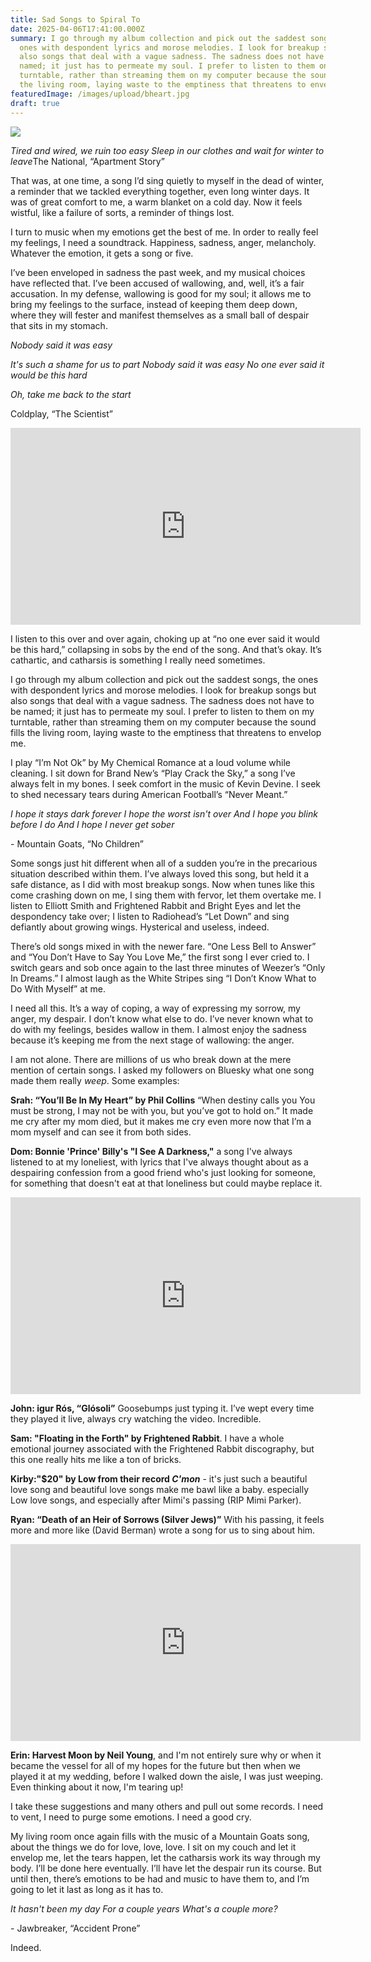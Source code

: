 ```yaml
---
title: Sad Songs to Spiral To
date: 2025-04-06T17:41:00.000Z
summary: I go through my album collection and pick out the saddest songs, the
  ones with despondent lyrics and morose melodies. I look for breakup songs but
  also songs that deal with a vague sadness. The sadness does not have to be
  named; it just has to permeate my soul. I prefer to listen to them on my
  turntable, rather than streaming them on my computer because the sound fills
  the living room, laying waste to the emptiness that threatens to envelop me.
featuredImage: /images/upload/bheart.jpg
draft: true
---
```

![](/images/upload/bheart.jpg)

*Tired and wired, we ruin too easy
Sleep in our clothes and wait for winter to leave*The National, “Apartment Story”

That was, at one time, a song I’d sing quietly to myself in the dead of winter, a reminder that we tackled everything together, even long winter days. It was of great comfort to me, a warm blanket on a cold day. Now it feels wistful, like a failure of sorts, a reminder of things lost.

I turn to music when my emotions get the best of me. In order to really feel my feelings, I need a soundtrack. Happiness, sadness, anger, melancholy. Whatever the emotion, it gets a song or five.

I’ve been enveloped in sadness the past week, and my musical choices have reflected that. I’ve been accused of wallowing, and, well, it’s a fair accusation. In my defense, wallowing is good for my soul; it allows me to bring my feelings to the surface, instead of keeping them deep down, where they will fester and manifest themselves as a small ball of despair that sits in my stomach.

*Nobody said it was easy*

*It's such a shame for us to part
Nobody said it was easy
No one ever said it would be this hard*

*Oh, take me back to the start*

Coldplay, “The Scientist”

<iframe width="560" height="315" src="https://www.youtube.com/embed/RB-RcX5DS5A?si=7N_T-8Syh5CWb6ND" title="YouTube video player" frameborder="0" allow="accelerometer; autoplay; clipboard-write; encrypted-media; gyroscope; picture-in-picture; web-share" referrerpolicy="strict-origin-when-cross-origin" allowfullscreen></iframe>

I listen to this over and over again, choking up at “no one ever said it would be this hard,” collapsing in sobs by the end of the song. And that’s okay. It’s cathartic, and catharsis is something I really need sometimes.

I go through my album collection and pick out the saddest songs, the ones with despondent lyrics and morose melodies. I look for breakup songs but also songs that deal with a vague sadness. The sadness does not have to be named; it just has to permeate my soul. I prefer to listen to them on my turntable, rather than streaming them on my computer because the sound fills the living room, laying waste to the emptiness that threatens to envelop me.

I play “I’m Not Ok” by My Chemical Romance at a loud volume while cleaning. I sit down for Brand New’s “Play Crack the Sky,” a song I’ve always felt in my bones. I seek comfort in the music of Kevin Devine. I seek to shed necessary tears during American Football’s “Never Meant.”

*I hope it stays dark forever
I hope the worst isn't over
And I hope you blink before I do
And I hope I never get sober*

\- Mountain Goats, “No Children”

Some songs just hit different when all of a sudden you’re in the precarious situation described within them. I’ve always loved this song, but held it a safe distance, as I did with most breakup songs. Now when tunes like this come crashing down on me, I sing them with fervor, let them overtake me. I listen to Elliott Smith and Frightened Rabbit and Bright Eyes and let the despondency take over; I listen to Radiohead’s “Let Down” and sing defiantly about growing wings. Hysterical and useless, indeed.

There’s old songs mixed in with the newer fare. “One Less Bell to Answer” and “You Don’t Have to Say You Love Me,” the first song I ever cried to. I switch gears and sob once again to the last three minutes of Weezer’s “Only In Dreams.” I almost laugh as the White Stripes sing “I Don’t Know What to Do With Myself” at me.

I need all this. It’s a way of coping, a way of expressing my sorrow, my anger, my despair. I don’t know what else to do. I’ve never known what to do with my feelings, besides wallow in them. I almost enjoy the sadness because it’s keeping me from the next stage of wallowing: the anger. 

I am not alone. There are millions of us who break down at the mere mention of certain songs. I asked my followers on Bluesky what one song made them really *weep*. Some examples:

**Srah: “You’ll Be In My Heart” by Phil Collins** “When destiny calls you You must be strong, I may not be with you, but you’ve got to hold on.” It made me cry after my mom died, but it makes me cry even more now that I’m a mom myself and can see it from both sides.

**Dom: Bonnie 'Prince' Billy's "I See A Darkness,"** a song I've always listened to at my loneliest, with lyrics that I've always thought about as a despairing confession from a good friend who's just looking for someone, for something that doesn't eat at that loneliness but could maybe replace it.

<iframe width="560" height="315" src="https://www.youtube.com/embed/4iV4NwSbscg?si=FrlCcF99k8sjxQ3Q" title="YouTube video player" frameborder="0" allow="accelerometer; autoplay; clipboard-write; encrypted-media; gyroscope; picture-in-picture; web-share" referrerpolicy="strict-origin-when-cross-origin" allowfullscreen></iframe>

**John: igur Rós, “Glósoli”** Goosebumps just typing it. I’ve wept every time they played it live, always cry watching the video. Incredible.

**Sam: "Floating in the Forth" by Frightened Rabbit**. I have a whole emotional journey associated with the Frightened Rabbit discography, but this one really hits me like a ton of bricks.

**Kirby:"$20" by Low from their record *C'mon*** - it's just such a beautiful love song and beautiful love songs make me bawl like a baby. especially Low love songs, and especially after Mimi's passing (RIP Mimi Parker).

**Ryan: “Death of an Heir of Sorrows (Silver Jews)”** With his passing, it feels more and more like (David Berman) wrote a song for us to sing about him.

<iframe width="560" height="315" src="https://www.youtube.com/embed/MejAUT1z7HA?si=QxgMphX084efsRoY" title="YouTube video player" frameborder="0" allow="accelerometer; autoplay; clipboard-write; encrypted-media; gyroscope; picture-in-picture; web-share" referrerpolicy="strict-origin-when-cross-origin" allowfullscreen></iframe>

**Erin: Harvest Moon by Neil Young**, and I'm not entirely sure why or when it became the vessel for all of my hopes for the future but then when we played it at my wedding, before I walked down the aisle, I was just weeping. Even thinking about it now, I'm tearing up!

I take these suggestions and many others and pull out some records. I need to vent, I need to purge some emotions. I need a good cry.

My living room once again fills with the music of a Mountain Goats song, about the things we do for love, love, love. I sit on my couch and let it envelop me, let the tears happen, let the catharsis work its way through my body. I’ll be done here eventually. I’ll have let the despair run its course. But until then, there’s emotions to be had and music to have them to, and I’m going to let it last as long as it has to.

*It hasn't been my day
For a couple years
What's a couple more?*

\- Jawbreaker, “Accident Prone”

Indeed.
